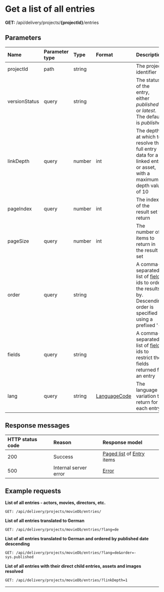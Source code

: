 # Get a list of all entries

**GET:** /api/delivery/projects/**{projectId}**/entries

## Parameters

| Name | Parameter type | Type | Format | Description |
|:-|:-|:-|:-|:-|
| projectId | path | string | | The project identifier |
| versionStatus | query | string | | The status of the entry, either *published* or *latest*. The default is *published* |
| linkDepth | query | number | int | The depth at which to resolve the full entry data for a linked entry or asset, with a maximum depth value of 10 |
| pageIndex | query | number | int | The index of the result set to return |
| pageSize | query | number | int | The number of items to return in the result set |
| order | query | string | | A comma-separated list of [field](/model/content-type.md#field) ids to order the results by. Descending order is specified using a prefixed '-' |
| fields | query | string | | A comma-separated list of [field](/model/content-type.md#field) ids to restrict the fields returned for an entry |
| lang | query | string | [LanguageCode](/localization.md) | The language variation to return for each entry |

## Response messages

| HTTP status code | Reason | Response model|
|:-|:-|:-|
| 200 | Success |[Paged list](/model/paged-list.md) of [Entry](/model/entry.md) items |
| 500 | Internal server error | [Error](/errors.md) |

## Example requests

**List of all entries - actors, movies, directors, etc.**

```http
GET: /api/delivery/projects/movieDb/entries/
```

**List of all entries translated to German**

```http
GET: /api/delivery/projects/movieDb/entries/?lang=de
```

**List of all entries translated to German and ordered by published date descending**

```http
GET: /api/delivery/projects/movieDb/entries/?lang=de&order=-sys.published
```

**List of all entries with their direct child entries, assets and images resolved**

```http
GET: /api/delivery/projects/movieDb/entries/?linkDepth=1
```

---
